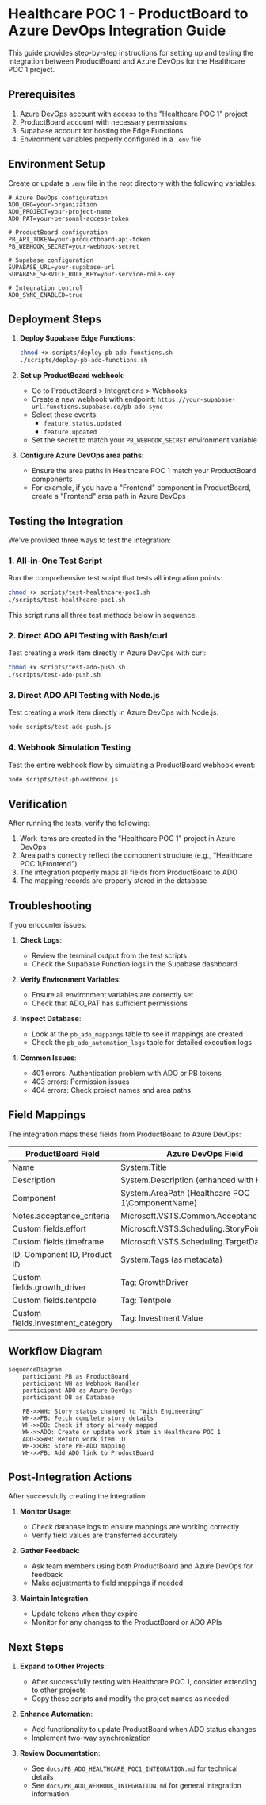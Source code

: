 # Healthcare POC 1 - ProductBoard to Azure DevOps Integration Guide

This guide provides step-by-step instructions for setting up and testing the integration between ProductBoard and Azure DevOps for the Healthcare POC 1 project.

## Prerequisites

1. Azure DevOps account with access to the "Healthcare POC 1" project
2. ProductBoard account with necessary permissions
3. Supabase account for hosting the Edge Functions
4. Environment variables properly configured in a `.env` file

## Environment Setup

Create or update a `.env` file in the root directory with the following variables:

```env
# Azure DevOps configuration
ADO_ORG=your-organization
ADO_PROJECT=your-project-name
ADO_PAT=your-personal-access-token

# ProductBoard configuration
PB_API_TOKEN=your-productboard-api-token
PB_WEBHOOK_SECRET=your-webhook-secret

# Supabase configuration
SUPABASE_URL=your-supabase-url
SUPABASE_SERVICE_ROLE_KEY=your-service-role-key

# Integration control
ADO_SYNC_ENABLED=true
```

## Deployment Steps

1. **Deploy Supabase Edge Functions**:

   ```bash
   chmod +x scripts/deploy-pb-ado-functions.sh
   ./scripts/deploy-pb-ado-functions.sh
   ```

2. **Set up ProductBoard webhook**:
   - Go to ProductBoard > Integrations > Webhooks
   - Create a new webhook with endpoint: `https://your-supabase-url.functions.supabase.co/pb-ado-sync`
   - Select these events:
     - `feature.status.updated`
     - `feature.updated`
   - Set the secret to match your `PB_WEBHOOK_SECRET` environment variable

3. **Configure Azure DevOps area paths**:
   - Ensure the area paths in Healthcare POC 1 match your ProductBoard components
   - For example, if you have a "Frontend" component in ProductBoard, create a "Frontend" area path in Azure DevOps

## Testing the Integration

We've provided three ways to test the integration:

### 1. All-in-One Test Script

Run the comprehensive test script that tests all integration points:

```bash
chmod +x scripts/test-healthcare-poc1.sh
./scripts/test-healthcare-poc1.sh
```

This script runs all three test methods below in sequence.

### 2. Direct ADO API Testing with Bash/curl

Test creating a work item directly in Azure DevOps with curl:

```bash
chmod +x scripts/test-ado-push.sh
./scripts/test-ado-push.sh
```

### 3. Direct ADO API Testing with Node.js

Test creating a work item directly in Azure DevOps with Node.js:

```bash
node scripts/test-ado-push.js
```

### 4. Webhook Simulation Testing

Test the entire webhook flow by simulating a ProductBoard webhook event:

```bash
node scripts/test-pb-webhook.js
```

## Verification

After running the tests, verify the following:

1. Work items are created in the "Healthcare POC 1" project in Azure DevOps
2. Area paths correctly reflect the component structure (e.g., "Healthcare POC 1\Frontend")
3. The integration properly maps all fields from ProductBoard to ADO
4. The mapping records are properly stored in the database

## Troubleshooting

If you encounter issues:

1. **Check Logs**:
   - Review the terminal output from the test scripts
   - Check the Supabase Function logs in the Supabase dashboard

2. **Verify Environment Variables**:
   - Ensure all environment variables are correctly set
   - Check that ADO_PAT has sufficient permissions

3. **Inspect Database**:
   - Look at the `pb_ado_mappings` table to see if mappings are created
   - Check the `pb_ado_automation_logs` table for detailed execution logs

4. **Common Issues**:
   - 401 errors: Authentication problem with ADO or PB tokens
   - 403 errors: Permission issues
   - 404 errors: Check project names and area paths

## Field Mappings

The integration maps these fields from ProductBoard to Azure DevOps:

| ProductBoard Field | Azure DevOps Field |
|-------------------|-------------------|
| Name | System.Title |
| Description | System.Description (enhanced with HTML) |
| Component | System.AreaPath (Healthcare POC 1\\ComponentName) |
| Notes.acceptance_criteria | Microsoft.VSTS.Common.AcceptanceCriteria |
| Custom fields.effort | Microsoft.VSTS.Scheduling.StoryPoints |
| Custom fields.timeframe | Microsoft.VSTS.Scheduling.TargetDate |
| ID, Component ID, Product ID | System.Tags (as metadata) |
| Custom fields.growth_driver | Tag: GrowthDriver |
| Custom fields.tentpole | Tag: Tentpole |
| Custom fields.investment_category | Tag: Investment:Value |

## Workflow Diagram

```mermaid
sequenceDiagram
    participant PB as ProductBoard
    participant WH as Webhook Handler
    participant ADO as Azure DevOps
    participant DB as Database
    
    PB->>WH: Story status changed to "With Engineering"
    WH->>PB: Fetch complete story details 
    WH->>DB: Check if story already mapped
    WH->>ADO: Create or update work item in Healthcare POC 1
    ADO->>WH: Return work item ID
    WH->>DB: Store PB-ADO mapping
    WH->>PB: Add ADO link to ProductBoard
```

## Post-Integration Actions

After successfully creating the integration:

1. **Monitor Usage**:
   - Check database logs to ensure mappings are working correctly
   - Verify field values are transferred accurately

2. **Gather Feedback**:
   - Ask team members using both ProductBoard and Azure DevOps for feedback
   - Make adjustments to field mappings if needed

3. **Maintain Integration**:
   - Update tokens when they expire
   - Monitor for any changes to the ProductBoard or ADO APIs
   
## Next Steps

1. **Expand to Other Projects**:
   - After successfully testing with Healthcare POC 1, consider extending to other projects
   - Copy these scripts and modify the project names as needed

2. **Enhance Automation**:
   - Add functionality to update ProductBoard when ADO status changes
   - Implement two-way synchronization

3. **Review Documentation**:
   - See `docs/PB_ADO_HEALTHCARE_POC1_INTEGRATION.md` for technical details
   - See `docs/PB_ADO_WEBHOOK_INTEGRATION.md` for general integration information
